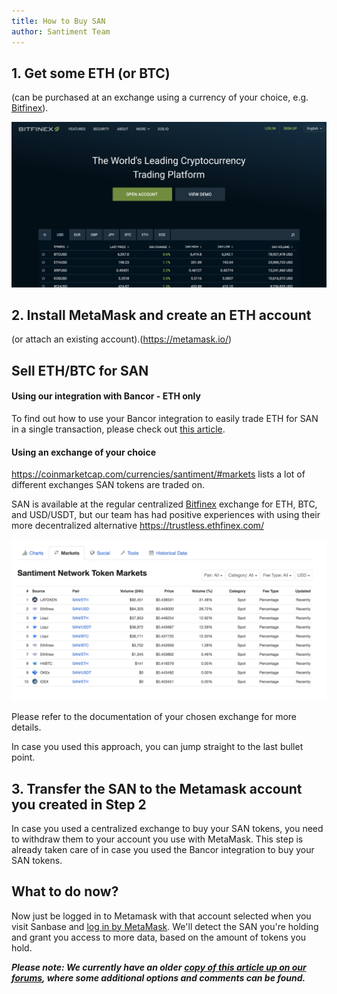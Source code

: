 ```yaml
---
title: How to Buy SAN
author: Santiment Team
---
```


## 1. Get some ETH (or BTC)

(can be purchased at an exchange using a currency of your choice, e.g.
[Bitfinex](https://bitfinex.com/t/SAN:USD)).

![](img_1.png)

## 2. Install MetaMask and create an ETH account

(or attach an existing account).(<https://metamask.io/>)


## Sell ETH/BTC for SAN

#### Using our integration with Bancor - ETH only

To find out how to use your Bancor integration to easily trade ETH for
SAN in a single transaction, please check out [this
article](/general/san-tokens/how-to-buy-san-tokens-using-bancor).

#### Using an exchange of your choice

<https://coinmarketcap.com/currencies/santiment/#markets>
lists a lot of different exchanges SAN tokens are traded on.


SAN is available at the regular centralized
[Bitfinex](https://www.bitfinex.com/t/SAN:USD) exchange for ETH, BTC, and
USD/USDT, but our team has had positive experiences with using their
more decentralized alternative <https://trustless.ethfinex.com/>

![](img_2.png)

Please refer to the documentation of your chosen exchange for more
details.

In case you used this approach, you can jump straight to the last bullet
point.


## 3. Transfer the SAN to the Metamask account you created in Step 2

In case you used a centralized exchange to buy your SAN tokens, you need
to withdraw them to your account you use with MetaMask. This step is
already taken care of in case you used the Bancor integration to buy
your SAN tokens.

## What to do now?

Now just be logged in to Metamask with that account selected when you
visit Sanbase and [log in by
MetaMask](/intercom-articles/getting-started/sanbase/logging-into-sanbase).
We'll detect the SAN you're holding and grant you access to more data,
based on the amount of tokens you hold.

***Please note: We currently have an older*** [***copy of this article
up on our
forums***](https://community.santiment.net/t/short-guide-how-to-buy-san-token/1062)***,
where some additional options and comments can be found.***
